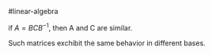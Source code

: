 
#linear-algebra

if $A = BCB^{-1}$, then A and C are similar.

Such matrices exchibit the same behavior in different bases.
